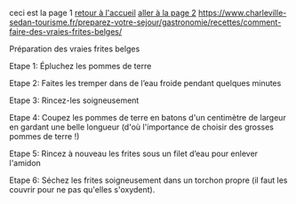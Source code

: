 ceci est la page 1
[retour à l'accueil](index.md)
[aller à la page 2](page2.md)
https://www.charleville-sedan-tourisme.fr/preparez-votre-sejour/gastronomie/recettes/comment-faire-des-vraies-frites-belges/

Préparation des vraies frites belges

Etape 1: Épluchez les pommes de terre

Etape 2: Faites les tremper dans de l’eau froide pendant quelques minutes

Etape 3: Rincez-les soigneusement

Etape 4: Coupez les pommes de terre en batons d'un centimètre de largeur en gardant une belle longueur (d'où l'importance de choisir des grosses pommes de terre !)

Etape 5: Rincez à nouveau les frites sous un filet d’eau pour enlever l'amidon

Etape 6: Séchez les frites soigneusement dans un torchon propre (il faut les couvrir pour ne pas qu'elles s'oxydent).
